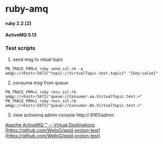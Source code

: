 # ruby-amq

#### ruby 2.2.[2]
#### ActiveMQ 5.13 

### Test scripts
1. send msg to vitual topic
```
PN_TRACE_FRM=1 ruby send_ssl.rb -a amqp://<host>:5672/"topic://VirtualTopic.test.topic1" "{key:value}"
```
2. consume msg from queue
```
PN_TRACE_FRM=1 ruby recv_ssl.rb amqp://<host>:5672/"queue://Consumer.aa.VirtualTopic.test.>"
PN_TRACE_FRM=1 ruby recv_ssl.rb amqp://<host>:5672/"queue://Consumer.bb.VirtualTopic.test.>"
```
3. view activemq admin console
http://<host>:8161/admin

[Apache ActiveMQ ™ -- Virtual Destinations](http://activemq.apache.org/virtual-destinations.html) <br />
[https://github.com/WellsG/qpid-proton-test](https://github.com/WellsG/qpid-proton-test)




